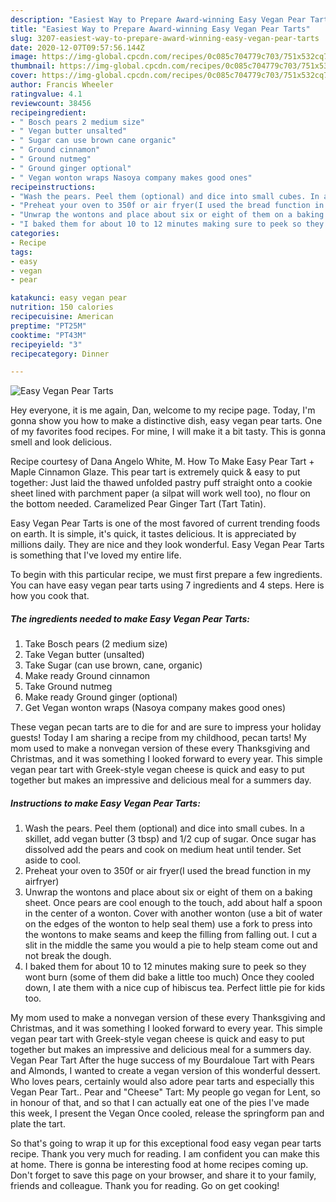 ```yaml
---
description: "Easiest Way to Prepare Award-winning Easy Vegan Pear Tarts"
title: "Easiest Way to Prepare Award-winning Easy Vegan Pear Tarts"
slug: 3207-easiest-way-to-prepare-award-winning-easy-vegan-pear-tarts
date: 2020-12-07T09:57:56.144Z
image: https://img-global.cpcdn.com/recipes/0c085c704779c703/751x532cq70/easy-vegan-pear-tarts-recipe-main-photo.jpg
thumbnail: https://img-global.cpcdn.com/recipes/0c085c704779c703/751x532cq70/easy-vegan-pear-tarts-recipe-main-photo.jpg
cover: https://img-global.cpcdn.com/recipes/0c085c704779c703/751x532cq70/easy-vegan-pear-tarts-recipe-main-photo.jpg
author: Francis Wheeler
ratingvalue: 4.1
reviewcount: 38456
recipeingredient:
- " Bosch pears 2 medium size"
- " Vegan butter unsalted"
- " Sugar can use brown cane organic"
- " Ground cinnamon"
- " Ground nutmeg"
- " Ground ginger optional"
- " Vegan wonton wraps Nasoya company makes good ones"
recipeinstructions:
- "Wash the pears. Peel them (optional) and dice into small cubes. In a skillet, add vegan butter (3 tbsp) and 1/2 cup of sugar. Once sugar has dissolved add the pears and cook on medium heat until tender. Set aside to cool."
- "Preheat your oven to 350f or air fryer(I used the bread function in my airfryer)"
- "Unwrap the wontons and place about six or eight of them on a baking sheet. Once pears are cool enough to the touch, add about half a spoon in the center of a wonton. Cover with another wonton (use a bit of water on the edges of the wonton to help seal them) use a fork to press into the wontons to make seams and keep the filling from falling out. I cut a slit in the middle the same you would a pie to help steam come out and not break the dough."
- "I baked them for about 10 to 12 minutes making sure to peek so they wont burn (some of them did bake a little too much) Once they cooled down, I ate them with a nice cup of hibiscus tea. Perfect little pie for kids too."
categories:
- Recipe
tags:
- easy
- vegan
- pear

katakunci: easy vegan pear 
nutrition: 150 calories
recipecuisine: American
preptime: "PT25M"
cooktime: "PT43M"
recipeyield: "3"
recipecategory: Dinner

---
```



![Easy Vegan Pear Tarts](https://img-global.cpcdn.com/recipes/0c085c704779c703/751x532cq70/easy-vegan-pear-tarts-recipe-main-photo.jpg)

Hey everyone, it is me again, Dan, welcome to my recipe page. Today, I'm gonna show you how to make a distinctive dish, easy vegan pear tarts. One of my favorites food recipes. For mine, I will make it a bit tasty. This is gonna smell and look delicious.

Recipe courtesy of Dana Angelo White, M. How To Make Easy Pear Tart + Maple Cinnamon Glaze. This pear tart is extremely quick &amp; easy to put together: Just laid the thawed unfolded pastry puff straight onto a cookie sheet lined with parchment paper (a silpat will work well too), no flour on the bottom needed. Caramelized Pear Ginger Tart (Tart Tatin).

Easy Vegan Pear Tarts is one of the most favored of current trending foods on earth. It is simple, it's quick, it tastes delicious. It is appreciated by millions daily. They are nice and they look wonderful. Easy Vegan Pear Tarts is something that I've loved my entire life.


To begin with this particular recipe, we must first prepare a few ingredients. You can have easy vegan pear tarts using 7 ingredients and 4 steps. Here is how you cook that.

<!--inarticleads1-->

##### The ingredients needed to make Easy Vegan Pear Tarts:

1. Take  Bosch pears (2 medium size)
1. Take  Vegan butter (unsalted)
1. Take  Sugar (can use brown, cane, organic)
1. Make ready  Ground cinnamon
1. Take  Ground nutmeg
1. Make ready  Ground ginger (optional)
1. Get  Vegan wonton wraps (Nasoya company makes good ones)


These vegan pecan tarts are to die for and are sure to impress your holiday guests! Today I am sharing a recipe from my childhood, pecan tarts! My mom used to make a nonvegan version of these every Thanksgiving and Christmas, and it was something I looked forward to every year. This simple vegan pear tart with Greek-style vegan cheese is quick and easy to put together but makes an impressive and delicious meal for a summers day. 

<!--inarticleads2-->

##### Instructions to make Easy Vegan Pear Tarts:

1. Wash the pears. Peel them (optional) and dice into small cubes. In a skillet, add vegan butter (3 tbsp) and 1/2 cup of sugar. Once sugar has dissolved add the pears and cook on medium heat until tender. Set aside to cool.
1. Preheat your oven to 350f or air fryer(I used the bread function in my airfryer)
1. Unwrap the wontons and place about six or eight of them on a baking sheet. Once pears are cool enough to the touch, add about half a spoon in the center of a wonton. Cover with another wonton (use a bit of water on the edges of the wonton to help seal them) use a fork to press into the wontons to make seams and keep the filling from falling out. I cut a slit in the middle the same you would a pie to help steam come out and not break the dough.
1. I baked them for about 10 to 12 minutes making sure to peek so they wont burn (some of them did bake a little too much) Once they cooled down, I ate them with a nice cup of hibiscus tea. Perfect little pie for kids too.


My mom used to make a nonvegan version of these every Thanksgiving and Christmas, and it was something I looked forward to every year. This simple vegan pear tart with Greek-style vegan cheese is quick and easy to put together but makes an impressive and delicious meal for a summers day. Vegan Pear Tart After the huge success of my Bourdaloue Tart with Pears and Almonds, I wanted to create a vegan version of this wonderful dessert. Who loves pears, certainly would also adore pear tarts and especially this Vegan Pear Tart.. Pear and &#34;Cheese&#34; Tart: My people go vegan for Lent, so in honour of that, and so that I can actually eat one of the pies I&#39;ve made this week, I present the Vegan Once cooled, release the springform pan and plate the tart. 

So that's going to wrap it up for this exceptional food easy vegan pear tarts recipe. Thank you very much for reading. I am confident you can make this at home. There is gonna be interesting food at home recipes coming up. Don't forget to save this page on your browser, and share it to your family, friends and colleague. Thank you for reading. Go on get cooking!
